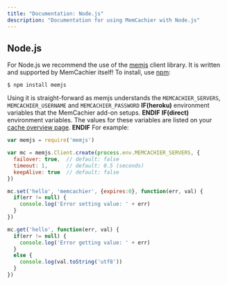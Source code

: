 ```yaml
---
title: "Documentation: Node.js"
description: "Documentation for using MemCachier with Node.js"
---
```


## Node.js

For Node.js we recommend the use of the
[memjs](https://github.com/memcachier/memjs) client library. It is written
and supported by MemCachier itself! To install, use [npm](https://npmjs.org/):

```term
$ npm install memjs
```

Using it is straight-forward as memjs understands the `MEMCACHIER_SERVERS`,
`MEMCACHIER_USERNAME` and `MEMCACHIER_PASSWORD`
**IF(heroku)**
environment variables that the MemCachier add-on setups.
**ENDIF**
**IF(direct)**
environment variables. The values for these variables are listed on your
[cache overview page](https://www.memcachier.com/caches).
**ENDIF**
For example:

```javascript
var memjs = require('memjs')

var mc = memjs.Client.create(process.env.MEMCACHIER_SERVERS, {
  failover: true,  // default: false
  timeout: 1,      // default: 0.5 (seconds)
  keepAlive: true  // default: false
})

mc.set('hello', 'memcachier', {expires:0}, function(err, val) {
  if(err != null) {
    console.log('Error setting value: ' + err)
  }
})

mc.get('hello', function(err, val) {
  if(err != null) {
    console.log('Error getting value: ' + err)
  }
  else {
    console.log(val.toString('utf8'))
  }
})
```
